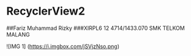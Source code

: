 # RecyclerView2

##Fariz Muhammad Rizky
###XIRPL6 12 4714/1433.070 SMK TELKOM MALANG

![IMG 1] (https://i.imgbox.com/jSVjzNso.png)
